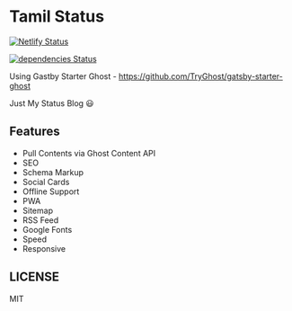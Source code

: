 # Tamil Status

[![Netlify Status](https://api.netlify.com/api/v1/badges/f1b2c0a3-9358-4f97-9ef0-6af3d98b922d/deploy-status)](https://app.netlify.com/sites/tmlstatus/deploys)

[![dependencies Status](https://david-dm.org/mskian/tamil-status/status.svg?style=flat-square)](https://david-dm.org/mskian/tamil-status)

Using Gastby Starter Ghost - <https://github.com/TryGhost/gatsby-starter-ghost>

Just My Status Blog 😃

## Features

- Pull Contents via Ghost Content API
- SEO
- Schema Markup
- Social Cards
- Offline Support
- PWA
- Sitemap
- RSS Feed
- Google Fonts
- Speed
- Responsive

## LICENSE

MIT